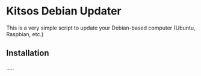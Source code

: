 # Kitsos Debian Updater

This is a very simple script to update your Debian-based computer (Ubuntu, Raspbian, etc.)

## Installation

.....
